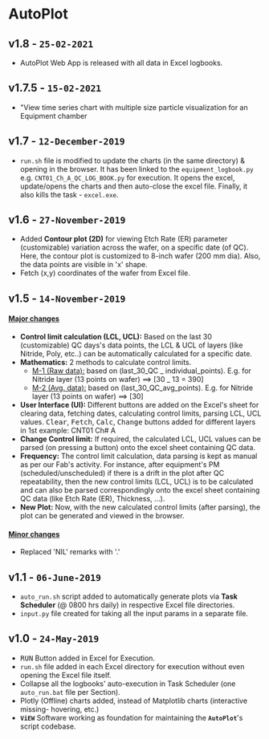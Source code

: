 # AutoPlot

## v1.8 - `25-02-2021`

- AutoPlot Web App is released with all data in Excel logbooks.

## v1.7.5 - `15-02-2021`

- "View time series chart with multiple size particle visualization for an Equipment chamber

## v1.7 - `12-December-2019`

- `run.sh` file is modified to update the charts (in the same directory) & opening in the browser. It has been linked to the `equipment_logbook.py` e.g. `CNT01_Ch_A_QC_LOG_BOOK.py` for execution. It opens the excel, update/opens the charts and then auto-close the excel file. Finally, it also kills the task - `excel.exe`.

## v1.6 - `27-November-2019`

- Added **Contour plot (2D)** for viewing Etch Rate (ER) parameter (customizable) variation across the wafer, on a specific date (of QC). Here, the contour plot is customized to 8-inch wafer (200 mm dia). Also, the data points are visible in 'x' shape.
- Fetch (x,y) coordinates of the wafer from Excel file.

## v1.5 - `14-November-2019`

#### <u>Major changes</u>

- **Control limit calculation (LCL, UCL):** Based on the last 30 (customizable) QC days's data points, the LCL & UCL of layers (like Nitride, Poly, etc..) can be automatically calculated for a specific date.
- **Mathematics:** 2 methods to calculate control limits.
  - <u>M-1 (Raw data):</u> based on (last_30_QC _ individual_points). E.g. for Nitride layer (13 points on wafer) ==> [30 _ 13 = 390]
  - <u>M-2 (Avg. data):</u> based on (last_30_QC_avg_points). E.g. for Nitride layer (13 points on wafer) ==> [30]
- **User Interface (UI):** Different buttons are added on the Excel's sheet for clearing data, fetching dates, calculating control limits, parsing LCL, UCL values. <kbd>Clear</kbd>, <kbd>Fetch</kbd>, <kbd>Calc</kbd>, <kbd>Change</kbd> buttons added for different layers in 1st example: CNT01 Ch# A
- **Change Control limit:** If required, the calculated LCL, UCL values can be parsed (on pressing a button) onto the excel sheet containing QC data.
- **Frequency:** The control limit calculation, data parsing is kept as manual as per our Fab's activity. For instance, after equipment's PM (scheduled/unscheduled) if there is a drift in the plot after QC repeatability, then the new control limits (LCL, UCL) is to be calculated and can also be parsed correspondingly onto the excel sheet containing QC data (like Etch Rate (ER), Thickness, ...).
- **New Plot:** Now, with the new calculated control limits (after parsing), the plot can be generated and viewed in the browser.

#### <u>Minor changes</u>

- Replaced 'NIL' remarks with '.'

## v1.1 - `06-June-2019`

- `auto_run.sh` script added to automatically generate plots via **Task Scheduler** (@ 0800 hrs daily) in respective Excel file directories.
- `input.py` file created for taking all the input params in a separate file.

## v1.0 - `24-May-2019`

- <kbd>RUN</kbd> Button added in Excel for Execution.
- `run.sh` file added in each Excel directory for execution without even opening the Excel file itself.
- Collapse all the logbooks' auto-execution in Task Scheduler (one `auto_run.bat` file per Section).
- Plotly (Offline) charts added, instead of Matplotlib charts (interactive missing- hovering, etc.)
- **`ViEW`** Software working as foundation for maintaining the **`AutoPlot`**'s script codebase.
